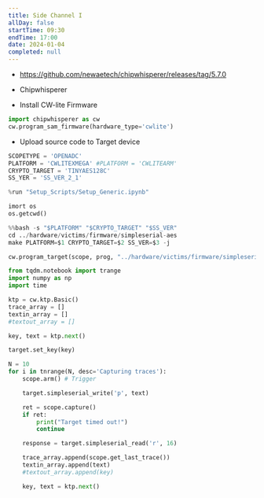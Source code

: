 ```yaml
---
title: Side Channel I
allDay: false
startTime: 09:30
endTime: 17:00
date: 2024-01-04
completed: null
---
```


- https://github.com/newaetech/chipwhisperer/releases/tag/5.7.0

- Chipwhisperer
- Install CW-lite Firmware

```python
import chipwhisperer as cw
cw.program_sam_firmware(hardware_type='cwlite')
```

- Upload source code to Target device

```python
SCOPETYPE = 'OPENADC'
PLATFORM = 'CWLITEXMEGA' #PLATFORM = 'CWLITEARM'
CRYPTO_TARGET = 'TINYAES128C'
SS_YER = 'SS_VER_2_1'
```

```python
%run "Setup_Scripts/Setup_Generic.ipynb"
```

```python
imort os
os.getcwd()
```

```python
%%bash -s "$PLATFORM" "$CRYPTO_TARGET" "$SS_VER"
cd ../hardware/victims/firmware/simpleserial-aes
make PLATFORM=$1 CRYPTO_TARGET=$2 SS_VER=$3 -j
```

```python
cw.program_target(scope, prog, "../hardware/victims/firmware/simpleserial-aes/simpleserial-aes-{}.hex".format(PLATFORM))
```

```python
from tqdm.notebook import trange
import numpy as np
import time

ktp = cw.ktp.Basic()
trace_array = []
textin_array = []
#textout_array = []

key, text = ktp.next()

target.set_key(key)

N = 10
for i in tnrange(N, desc='Capturing traces'):
	scope.arm() # Trigger

	target.simpleserial_write('p', text)

	ret = scope.capture()
	if ret:
		print("Target timed out!")
		continue

	response = target.simpleserial_read('r', 16)

	trace_array.append(scope.get_last_trace())
	textin_array.append(text)
	#textout_array.append(key)

	key, text = ktp.next()
```


